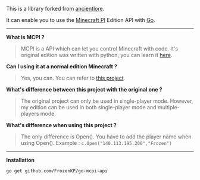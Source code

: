 This is a library forked from [ancientlore](https://github.com/ancientlore/go-mcpi-api).

It can enable you to use the [Minecraft PI](http://pi.minecraft.net/) Edition API with [Go](https://golang.org/).

----------
**What is MCPI ?** 

> MCPI is a API which can let you control Minecraft with code.
> It's original edition was written with python, you can learn it [here](https://github.com/teachthenet/TeachCraft-Challenges).

**Can I using it at a normal edition Minecraft ?**

> Yes, you can. You can refer to [this project](https://github.com/teachthenet/TeachCraft-Server).

**What's difference between this project with the original one ?**

> The original project can only be used in single-player mode. 
> However, my edition can be used in both single-player mode and multiple-players mode.

**What's difference when using this project ?**

> The only difference is Open().
> You have to add the player name when using Open().
> Example : `c.Open("140.113.195.200","Frozen")`
	


----------
**Installation**

    go get github.com/FrozenKP/go-mcpi-api
